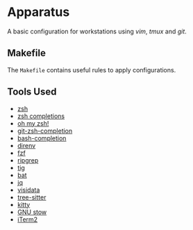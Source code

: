 Apparatus
=========

A basic configuration for workstations using *vim*, *tmux* and *git*.

Makefile
--------
The `Makefile` contains useful rules to apply configurations.

Tools Used
----------
- [zsh](https://www.zsh.org/)
- [zsh completions](https://oliverspryn.medium.com/adding-git-completion-to-zsh-60f3b0e7ffbc)
- [oh my zsh!](https://ohmyz.sh/)
- [git-zsh-completion](https://oliverspryn.medium.com/adding-git-completion-to-zsh-60f3b0e7ffbc)
- [bash-completion](https://github.com/scop/bash-completion)
- [direnv](https://direnv.net/)
- [fzf](https://github.com/junegunn/fzf)
- [ripgrep](https://github.com/BurntSushi/ripgrep)
- [tig](https://github.com/jonas/tig)
- [bat](https://github.com/sharkdp/bat)
- [jq](https://stedolan.github.io/jq/)
- [visidata](https://www.visidata.org/)
- [tree-sitter](https://tree-sitter.github.io/tree-sitter/)
- [kitty](https://sw.kovidgoyal.net/kitty/)
- [GNU stow](https://www.gnu.org/software/stow/)
- [iTerm2](https://iterm2.com/)
